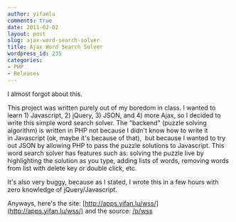 ```yaml
---
author: yifanlu
comments: true
date: 2011-02-02
layout: post
slug: ajax-word-search-solver
title: Ajax Word Search Solver
wordpress_id: 235
categories:
- PHP
- Releases
---
```


I almost forgot about this.

This project was written purely out of my boredom in class. I wanted to learn 1) Javascript, 2) jQuery, 3) JSON, and 4) more Ajax, so I decided to write this simple word search solver. The "backend" (puzzle solving algorithm) is written in PHP not because I didn't know how to write it in Javascript (ok, maybe it's because of that),  but because I wanted to try out JSON by allowing PHP to pass the puzzle solutions to Javascript. This word search solver has features such as: solving the puzzle live by highlighting the solution as you type, adding lists of words, removing words from list with delete key or double click, etc.

It's also very buggy, because as I stated, I wrote this in a few hours with zero knowledge of jQuery/Javascript.

Anyways, here's the site: [http://apps.yifan.lu/wss/](http://apps.yifan.lu/wss/) and the source: [/p/wss](/p/wss)
